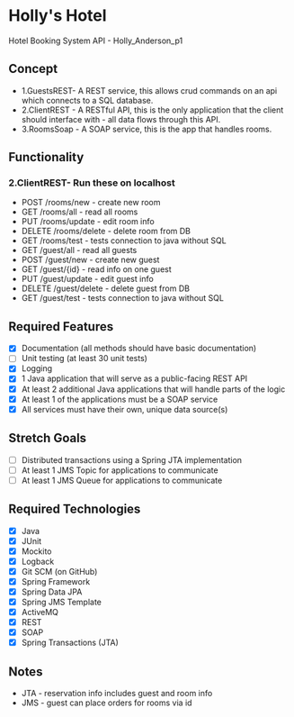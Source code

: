 # Holly's Hotel
Hotel Booking System API - Holly_Anderson_p1

## Concept
- 1.GuestsREST- A REST service, this allows crud commands on an api which connects to a SQL database.
- 2.ClientREST - A RESTful API, this is the only application that the client should interface with - all data flows through this API.
- 3.RoomsSoap - A SOAP service, this is the app that handles rooms.

## Functionality 
### 2.ClientREST- Run these on localhost
- POST /rooms/new - create new room
- GET /rooms/all - read all rooms 
- PUT /rooms/update - edit room info
- DELETE /rooms/delete - delete room from DB
- GET /rooms/test - tests connection to java without SQL
- GET /guest/all - read all guests
- POST /guest/new - create new guest
- GET /guest/{id} - read info on one guest
- PUT /guest/update - edit guest info 
- DELETE /guest/delete - delete guest from DB
- GET /guest/test - tests connection to java without SQL

## Required Features

- [x] Documentation (all methods should have basic documentation)
- [ ] Unit testing (at least 30 unit tests)
- [x] Logging
- [x] 1 Java application that will serve as a public-facing REST API
- [x] At least 2 additional Java applications that will handle parts of the logic
- [x] At least 1 of the applications must be a SOAP service
- [x] All services must have their own, unique data source(s)

## Stretch Goals
- [ ] Distributed transactions using a Spring JTA implementation
- [ ] At least 1 JMS Topic for applications to communicate
- [ ] At least 1 JMS Queue for applications to communicate

## Required Technologies

- [x] Java
- [x] JUnit
- [x] Mockito
- [x] Logback
- [x] Git SCM (on GitHub)
- [x] Spring Framework
- [x] Spring Data JPA
- [x] Spring JMS Template
- [x] ActiveMQ
- [x] REST
- [x] SOAP
- [x] Spring Transactions (JTA)

## Notes
 - JTA - reservation info includes guest and room info
 - JMS - guest can place orders for rooms via id
